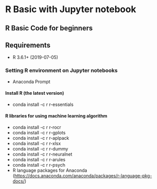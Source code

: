 <!-- # git config --global user.name ~
# git config --global user.email ~ -->

# R Basic with Jupyter notebook

## R Basic Code for beginners

## Requirements
* R 3.6.1+ (2019-07-05)

### Setting R environment on Jupyter notebooks
* Anaconda Prompt

#### Install R (the latest version) <br>
* conda install -c r r-essentials

#### R libraries for using machine learning algorithm
* conda install -c r r-rocr
* conda install -c r r-gplots
* conda install -c r r-aplpack
* conda install -c r r-xlsx
* conda install -c r r-dummy
* conda install -c r r-neuralnet
* conda install -c r r-arules
* conda install -c r r-psych
* R language packages for Anaconda (https://docs.anaconda.com/anaconda/packages/r-language-pkg-docs/)

